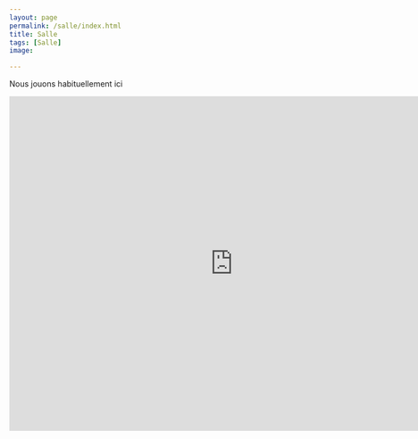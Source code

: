 ```yaml
---
layout: page
permalink: /salle/index.html
title: Salle
tags: [Salle]
image:

---
```


Nous jouons habituellement ici

<iframe src="https://www.google.com/maps/embed?pb=!1m18!1m12!1m3!1d5323.584371660372!2d-1.5889891099579603!3d48.15281153731124!2m3!1f0!2f0!3f0!3m2!1i1024!2i768!4f13.1!3m3!1m2!1s0x0%3A0x0!2zNDjCsDA5JzExLjQiTiAxwrAzNScwNi40Ilc!5e0!3m2!1sfr!2sfr!4v1423147581798" width="800" height="600" frameborder="0" style="border:0"></iframe>

